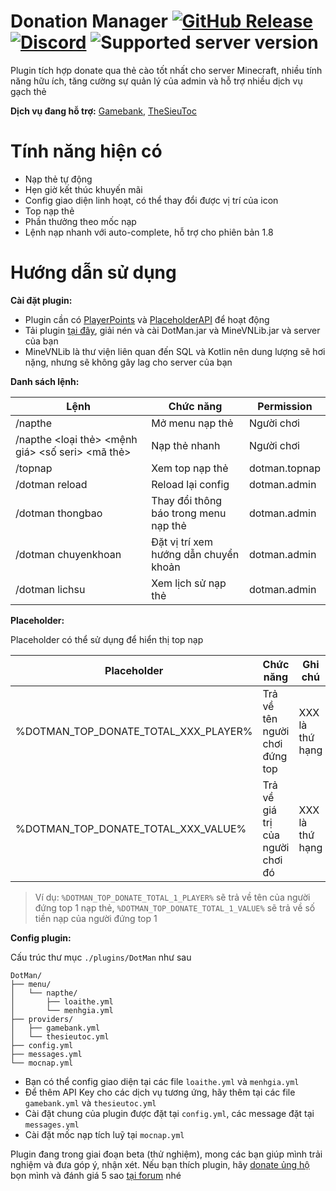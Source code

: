 Donation Manager [![GitHub Release](https://img.shields.io/github/v/release/minevn/DotMan?style=flat)](https://github.com/minevn/dotman/releases) [![Discord](https://img.shields.io/discord/1068181110036635678.svg?label=&logo=discord&logoColor=ffffff&color=7389D8&labelColor=6A7EC2)](https://minevn.studio/discord) ![Supported server version](https://img.shields.io/badge/minecraft-1.8%20--_1.20-green)
===========

Plugin tích hợp donate qua thẻ cào tốt nhất cho server Minecraft, nhiều tính năng hữu ích, tăng cường sự quản lý của admin và hỗ trợ nhiều dịch vụ gạch thẻ

**Dịch vụ đang hỗ trợ:** [Gamebank](https://sv.gamebank.vn/user/nap-the), [TheSieuToc](https://thesieutoc.net/)

Tính năng hiện có
===========

- Nạp thẻ tự động
- Hẹn giờ kết thúc khuyến mãi
- Config giao diện linh hoạt, có thể thay đổi được vị trí của icon
- Top nạp thẻ
- Phần thưởng theo mốc nạp
- Lệnh nạp nhanh với auto-complete, hỗ trợ cho phiên bản 1.8

Hướng dẫn sử dụng
===========

**Cài đặt plugin:**

- Plugin cần có [PlayerPoints](https://www.spigotmc.org/resources/playerpoints.80745/) và [PlaceholderAPI](https://www.spigotmc.org/resources/placeholderapi.6245/) để hoạt động
- Tải plugin [tại đây](https://github.com/minevn/dotman/releases), giải nén và cài DotMan.jar và MineVNLib.jar và server của bạn
- MineVNLib là thư viện liên quan đến SQL và Kotlin nên dung lượng sẽ hơi nặng, nhưng sẽ không gây lag cho server của bạn

**Danh sách lệnh:**

| Lệnh | Chức năng | Permission |
| -----| ---------- | ------- |
| /napthe | Mở menu nạp thẻ | Người chơi |
| /napthe <loại thẻ> <mệnh giá> <số seri> <mã thẻ> | Nạp thẻ nhanh | Người chơi |
| /topnap | Xem top nạp thẻ | dotman.topnap |
| /dotman reload | Reload lại config | dotman.admin |
| /dotman thongbao | Thay đổi thông báo trong menu nạp thẻ | dotman.admin |
| /dotman chuyenkhoan | Đặt vị trí xem hướng dẫn chuyển khoản | dotman.admin |
| /dotman lichsu | Xem lịch sử nạp thẻ | dotman.admin |

**Placeholder:**

Placeholder có thể sử dụng để hiển thị top nạp

| Placeholder | Chức năng | Ghi chú |
| -----| ---------- | ------- |
|%DOTMAN_TOP_DONATE_TOTAL_XXX_PLAYER% | Trả về tên người chơi đứng top | XXX là thứ hạng |
|%DOTMAN_TOP_DONATE_TOTAL_XXX_VALUE% | Trả về giá trị của người chơi đó | XXX là thứ hạng |

> Ví dụ: `%DOTMAN_TOP_DONATE_TOTAL_1_PLAYER%` sẽ trả về tên của người đứng top 1 nạp thẻ, `%DOTMAN_TOP_DONATE_TOTAL_1_VALUE%` sẽ trả về số tiền nạp của người đứng top 1

**Config plugin:**

Cấu trúc thư mục `./plugins/DotMan` như sau
```
DotMan/
├── menu/
│   └── napthe/
│       ├── loaithe.yml
│       └── menhgia.yml
├── providers/
│   ├── gamebank.yml
│   └── thesieutoc.yml
├── config.yml
├── messages.yml
└── mocnap.yml
```

- Bạn có thể config giao diện tại các file `loaithe.yml` và `menhgia.yml`
- Để thêm API Key cho các dịch vụ tương ứng, hãy thêm tại các file `gamebank.yml` và `thesieutoc.yml`
- Cài đặt chung của plugin được đặt tại `config.yml`, các message đặt tại `messages.yml`
- Cài đặt mốc nạp tích luỹ tại `mocnap.yml`

Plugin đang trong giai đoạn beta (thử nghiệm), mong các bạn giúp mình trải nghiệm và đưa góp ý, nhận xét. Nếu bạn thích plugin, hãy [donate ủng hộ](https://minevn.studio/faqs/#how-can-i-pay-for-the-products) bọn mình và đánh giá 5 sao [tại forum](https://minecraftvn.net/resources/donation-manager-update-21-1-plugin-nap-the-tot-nhat-cho-minecraft.3657/) nhé
